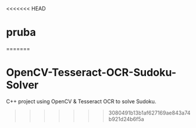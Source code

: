 <<<<<<< HEAD
# pruba
=======
# OpenCV-Tesseract-OCR-Sudoku-Solver
C++ project using OpenCV &amp; Tesseract OCR to solve Sudoku.
>>>>>>> 3080491b13b1af627169ae843a74b921d24b6f5a
